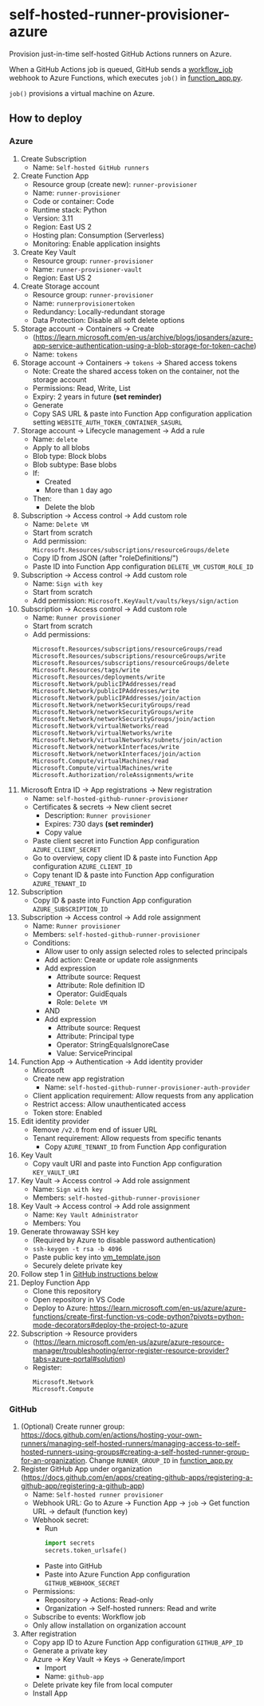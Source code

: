 # self-hosted-runner-provisioner-azure

Provision just-in-time self-hosted GitHub Actions runners on Azure.

When a GitHub Actions job is queued, GitHub sends a [workflow_job](https://docs.github.com/en/webhooks/webhook-events-and-payloads?actionType=queued#workflow_job) webhook to Azure Functions, which executes `job()` in [function_app.py](function_app.py).

`job()` provisions a virtual machine on Azure.

## How to deploy

### Azure
1. Create Subscription
    - Name: `Self-hosted GitHub runners`
1. Create Function App
    - Resource group (create new): `runner-provisioner`
    - Name: `runner-provisioner`
    - Code or container: Code
    - Runtime stack: Python
    - Version: 3.11
    - Region: East US 2
    - Hosting plan: Consumption (Serverless)
    - Monitoring: Enable application insights
1. Create Key Vault
    - Resource group: `runner-provisioner`
    - Name: `runner-provisioner-vault`
    - Region: East US 2
1. Create Storage account
    - Resource group: `runner-provisioner`
    - Name: `runnerprovisionertoken`
    - Redundancy: Locally-redundant storage
    - Data Protection: Disable all soft delete options
1. Storage account -> Containers -> Create
    - (https://learn.microsoft.com/en-us/archive/blogs/jpsanders/azure-app-service-authentication-using-a-blob-storage-for-token-cache)
    - Name: `tokens`
1. Storage account -> Containers -> `tokens` -> Shared access tokens
    - Note: Create the shared access token on the container, not the storage account
    - Permissions: Read, Write, List
    - Expiry: 2 years in future **(set reminder)**
    - Generate
    - Copy SAS URL & paste into Function App configuration application setting `WEBSITE_AUTH_TOKEN_CONTAINER_SASURL`
1. Storage account -> Lifecycle management -> Add a rule
    - Name: `delete`
    - Apply to all blobs
    - Blob type: Block blobs
    - Blob subtype: Base blobs
    - If:
        - Created
        - More than `1` day ago
    - Then:
        - Delete the blob
1. Subscription -> Access control -> Add custom role
    - Name: `Delete VM`
    - Start from scratch
    - Add permission: `Microsoft.Resources/subscriptions/resourceGroups/delete`
    - Copy ID from JSON (after "roleDefinitions/")
    - Paste ID into Function App configuration `DELETE_VM_CUSTOM_ROLE_ID`
1. Subscription -> Access control -> Add custom role
    - Name: `Sign with key`
    - Start from scratch
    - Add permission: `Microsoft.KeyVault/vaults/keys/sign/action`
1. Subscription -> Access control -> Add custom role
    - Name: `Runner provisioner`
    - Start from scratch
    - Add permissions:
        ```
        Microsoft.Resources/subscriptions/resourceGroups/read
        Microsoft.Resources/subscriptions/resourceGroups/write
        Microsoft.Resources/subscriptions/resourceGroups/delete
        Microsoft.Resources/tags/write
        Microsoft.Resources/deployments/write
        Microsoft.Network/publicIPAddresses/read
        Microsoft.Network/publicIPAddresses/write
        Microsoft.Network/publicIPAddresses/join/action
        Microsoft.Network/networkSecurityGroups/read
        Microsoft.Network/networkSecurityGroups/write
        Microsoft.Network/networkSecurityGroups/join/action
        Microsoft.Network/virtualNetworks/read
        Microsoft.Network/virtualNetworks/write
        Microsoft.Network/virtualNetworks/subnets/join/action
        Microsoft.Network/networkInterfaces/write
        Microsoft.Network/networkInterfaces/join/action
        Microsoft.Compute/virtualMachines/read
        Microsoft.Compute/virtualMachines/write
        Microsoft.Authorization/roleAssignments/write
        ```
1. Microsoft Entra ID -> App registrations -> New registration
    - Name: `self-hosted-github-runner-provisioner`
    - Certificates & secrets -> New client secret
        - Description: `Runner provisioner`
        - Expires: 730 days **(set reminder)**
        - Copy value
    - Paste client secret into Function App configuration `AZURE_CLIENT_SECRET`
    - Go to overview, copy client ID & paste into Function App configuration `AZURE_CLIENT_ID`
    - Copy tenant ID & paste into Function App configuration `AZURE_TENANT_ID`
1. Subscription
    - Copy ID & paste into Function App configuration `AZURE_SUBSCRIPTION_ID`
1. Subscription -> Access control -> Add role assignment
    - Name: `Runner provisioner`
    - Members: `self-hosted-github-runner-provisioner`
    - Conditions:
        - Allow user to only assign selected roles to selected principals
        - Add action: Create or update role assignments
        - Add expression
            - Attribute source: Request
            - Attribute: Role definition ID
            - Operator: GuidEquals
            - Role: `Delete VM`
        - AND
        - Add expression
            - Attribute source: Request
            - Attribute: Principal type
            - Operator: StringEqualsIgnoreCase
            - Value: ServicePrincipal
1. Function App -> Authentication -> Add identity provider
    - Microsoft
    - Create new app registration
        - Name: `self-hosted-github-runner-provisioner-auth-provider`
    - Client application requirement: Allow requests from any application
    - Restrict access: Allow unauthenticated access
    - Token store: Enabled
1. Edit identity provider
    - Remove `/v2.0` from end of issuer URL
    - Tenant requirement: Allow requests from specific tenants
        - Copy `AZURE_TENANT_ID` from Function App configuration
1. Key Vault
    - Copy vault URI and paste into Function App configuration `KEY_VAULT_URI`
1. Key Vault -> Access control -> Add role assignment
    - Name: `Sign with key`
    - Members: `self-hosted-github-runner-provisioner`
1. Key Vault -> Access control -> Add role assignment
    - Name: `Key Vault Administrator`
    - Members: You
1. Generate throwaway SSH key
    - (Required by Azure to disable password authentication)
    - `ssh-keygen -t rsa -b 4096`
    - Paste public key into [vm_template.json](vm_template.json)
    - Securely delete private key
1. Follow step 1 in [GitHub instructions below](#github)
1. Deploy Function App
    - Clone this repository
    - Open repository in VS Code
    - Deploy to Azure: https://learn.microsoft.com/en-us/azure/azure-functions/create-first-function-vs-code-python?pivots=python-mode-decorators#deploy-the-project-to-azure
1. Subscription -> Resource providers
    - (https://learn.microsoft.com/en-us/azure/azure-resource-manager/troubleshooting/error-register-resource-provider?tabs=azure-portal#solution)
    - Register:
        ```
        Microsoft.Network
        Microsoft.Compute
        ```

### GitHub
1. (Optional) Create runner group: https://docs.github.com/en/actions/hosting-your-own-runners/managing-self-hosted-runners/managing-access-to-self-hosted-runners-using-groups#creating-a-self-hosted-runner-group-for-an-organization. Change `RUNNER_GROUP_ID` in [function_app.py](function_app.py)
1. Register GitHub App under organization (https://docs.github.com/en/apps/creating-github-apps/registering-a-github-app/registering-a-github-app)
    - Name: `Self-hosted runner provisioner`
    - Webhook URL: Go to Azure -> Function App -> `job` -> Get function URL -> default (function key)
    - Webhook secret:
        - Run
            ```python
            import secrets
            secrets.token_urlsafe()
            ```
        - Paste into GitHub
        - Paste into Azure Function App configuration `GITHUB_WEBHOOK_SECRET`
    - Permissions:
        - Repository -> Actions: Read-only
        - Organization -> Self-hosted runners: Read and write
    - Subscribe to events: Workflow job
    - Only allow installation on organization account
1. After registration
    - Copy app ID to Azure Function App configuration `GITHUB_APP_ID`
    - Generate a private key
    - Azure -> Key Vault -> Keys -> Generate/import
        - Import
        - Name: `github-app`
    - Delete private key file from local computer
    - Install App
